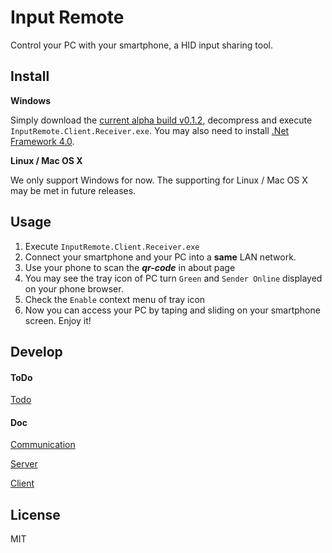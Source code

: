 # Input Remote
Control your PC with your smartphone,
a HID input sharing tool.

## Install
**Windows**

Simply download the [current alpha build v0.1.2](https://github.com/AnthonyFu117/input-remote/releases/tag/v0.1.2-alpha), decompress and execute `InputRemote.Client.Receiver.exe`. You may also need to install [.Net Framework 4.0](https://www.microsoft.com/en-us/download/details.aspx?id=17851).

**Linux / Mac OS X**

We only support Windows for now. The supporting for Linux / Mac OS X may be met in future releases.

## Usage
1. Execute `InputRemote.Client.Receiver.exe`
1. Connect your smartphone and your PC into a **same** LAN network.
1. Use your phone to scan the ***qr-code*** in about page
1. You may see the tray icon of PC turn `Green` and `Sender Online` displayed on your phone browser.
1. Check the `Enable` context menu of tray icon
1. Now you can access your PC by taping and sliding on your smartphone screen. Enjoy it!

## Develop

#### ToDo
[Todo](doc/todo.md)

#### Doc
[Communication](doc/communication.md)

[Server](doc/server.md)

[Client](doc/client.md)


## License
MIT
